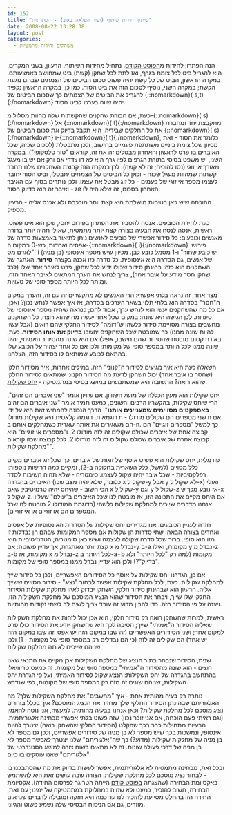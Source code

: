 ```yaml
---
id: 152
title: "שיתוף חידות שיתוף (ועוד העלאה באוב) - הפתרונות"
date: 2008-08-22 13:28:38
layout: post
categories: 
  - משחקים וחידות מתמטיות
---
```

הנה הפתרון לחידות מ<a href="http://www.gadial.net/?p=151">הפוסט הקודם</a>. נתחיל מחידות השיתוף. הרעיון, בשני המקרים, הוא להגריל ביט לכל צומת בגרף, ואז לתת לכל שחקן (קשת) ביט שמחושב באמצעותם. במקרה הראשון, הביט של כל קשת יהיה פשוט סכום הביטים של הצמתים שבהם נוגעת הקשת; במקרה השני, נוסיף לסכום הזה את ביט הסוד. כמו כן, במקרה הראשון נקפיד להגריל את הביטים של הצמתים כך שסכום הביטים של {::nomarkdown}\( s,t\){:/nomarkdown} יהיה שווה בערכו לביט הסוד.

כעת, אם חבורת שחקנים שהקשתות שלה מהוות מסלול מ-{::nomarkdown}\( s\){:/nomarkdown} אל {::nomarkdown}\( t\){:/nomarkdown} מתקבצת יחד ומחברת את כל החלקים שבידיה, היא תקבל בדיוק את סכום הביטים של {::nomarkdown}\( s\){:/nomarkdown} ו-{::nomarkdown}\( t\){:/nomarkdown}, כלומר את הסוד - זאת מכיוון שכל צומת ביניים משתתפת פעמיים בחישוב, ולכן מתבטלת (לסכום שכזה, שכל האיברים בו פרט לראשון והאחרון מבטלים זה את זה, קוראים "טור טלסקופי"). במקרה השני, יש משפט בסיסי בתורת הגרפים לפיו גרף הוא לא דו צדדי אם ורק אם יש בו מעגל מאורך אי זוגי (נסו להוכיח; זה לא קשה). לכן במקרה הזה קבוצת השחקנים שלנו תחבר קשתות שמהוות מעגל שכזה - וכאן כל הביטים של הצמתים יתבטלו, וביט הסוד יחובר לעצמו מספר אי זוגי של פעמים - כל זוג מבטל את עצמו, ולכן נותרים בסוף עם האיבר האחרון בסכום, זה שלא היה לו זוג - ואיבר זה הוא בדיוק הסוד.

ההוכחה שיש כאן בטיחות מושלמת היא קצת יותר מורכבת ולא אכנס אליה - הרעיון מספיק.

כעת לחידת הכובעים. אנסה להסביר את הפתרון בפירוט יחסי, שכן הוא אינו פשוט. ראשית, אנסה לנסח את הבעיה בצורה קצת יותר מתמטית, שאולי תהיה יותר ברורה מאנשים וכובעים: כל סידור אפשרי של כובעים לאנשים ניתן לתיאור באמצעות סדרה של אפסים ואחדות, כש-0 במקום ה-{::nomarkdown}\( i\){:/nomarkdown} פירושו "לאדם מס' i יש כובע שחור" ו-1 מסמל כובע לבן. מכיוון שיש מספר אינסופי (בן מניה) של אנשים, גם הסדרה היא אינסופית. כל סדרה כזו אכנה בקצרה <strong>סידור</strong>. האתגר של השחקנים הוא כזה: בהינתן סידור שכולו ידוע לכל שחקן, פרט לאיבר אחד שלו (לכל שחקן חסר מידע על איבר אחר), צריך לנחש את הערך המתאים לאיבר האחד הזה, ומותר לכל היותר מספר סופי של טעויות.

מצד אחד, זה נראה בלתי אפשרי: הרי האנשים לא מתקשרים זה עם זה, והערך במקום ה"חסר" בסדרה הוא בלתי תלוי בשאר הערכים בסדרה, אז איך אפשר לנחש נכון? ואכן, אם כל מה שהשחקנים יעשו הוא לנחש ערך, אבוד להם; כנראה שיהיה מספר אינסופי של טעויות. לכן הגישה היא שונה: במקום שכל אחד יעשה מה שהוא רוצה, כל השחקנים מחשבים בצורה מסויימת סידור כלשהו ש"דומה" לסידור החלקי שהם רואים (אבל עשוי להיות שונה ממנו) כך שמובטח שכל השחקנים יחשבו <strong>בדיוק את אותו הסידור</strong>. כעת, באורח קסום מובטח שהסידור שהם חישבו, אפילו אם היא שונה מהסידור האמיתי, יהיה שונה ממנו לכל היותר במספר סופי של מקומות; ולכן אם כל אחד יצהיר על הכובע שלו בהתאם לכובע שמותאם לו בסידור הזה, הצלחנו.

השאלה כעת היא איך מגיעים לסידור ה"קנוני" הזה. במילים אחרות, איך מסידור חלקי (שחסר בו איבר אחד) יכול השחקן לדעת מה הסידור הקנוני שמתאים לסידור החלקי שהוא רואה? התשובה היא שמשתמשים במושג בסיסי במתמטיקה - <a href="http://he.wikipedia.org/wiki/%D7%99%D7%97%D7%A1_%D7%A9%D7%A7%D7%99%D7%9C%D7%95%D7%AA">יחס שקילות</a>.

יחס שקילות הוא מעין הכללה של מושג השוויון. אם שוויון אומר "שני איברים הם זהים", הרי שיחס שקילות, בהקשריו הרבים והשונים, כמעט תמיד אומר "שני איברים הם זהים <strong>באספקטים מסויימים שמעניינים אותנו</strong>". הדרך הנכונה להמחיש זאת היא על ידי דוגמאות. דוגמה קלאסית היא שקילות מודולו n - שני מספרים הם שקולים מודולו n אם הם משאירים את אותה שארית כשמחלקים אותם ב-n. כך למשל "מספרים זוגיים" הם קבוצה אחת של איברים שכולם שקולים זה לזה מודולו 2, ו"מספרים אי זוגיים" היא קבוצה אחרת של איברים שכולם שקולים זה לזה מודולו 2. לכל קבוצה שכזו קוראים "מחלקת שקילות".

פורמלית, יחס שקילות הוא פשוט אוסף של זוגות של איברים, כך שכל זוג איברים מקיים כלל מסויים (למשל, כלל השארית בחלוקה ב-2), ומקיים כמה דרישות נוספות: רפלקסיביות - שכל איבר יהיה שקול לעצמו. סימטריה - שלא תהיה חשיבות לסדר האיברים בהגדרה (כלומר, שלא יהיה מצב שבו x שקול ל-y אבל y לא שקול ל-x) ואולי הכי חשוב - שהיחס יהיה טרנזיטיבי; שאם x שקול ל-y וגם y שקול ל-z אז נובע מכך ש-x שקול ל-z. אם היחס מקיים את התכונה הזו, אז מובטח לנו שכל האיברים ב"עולם" שעליו אנחנו מדברים שייכים למחלקת שקילות כלשהי (בדוגמת המודולו 2 מובטח לנו שכל המספרים הם או זוגיים או אי זוגיים).

חזרה לעניין הכובעים. אנו מגדירים יחס שקילות על הסדרות האינסופיות של אפסים ואחדים בצורה הבאה: שתי סדרות הן שקולות אם מספר המקומות שבהם הן נבדלות זו מזו הוא סופי. ברור שכל סדרה שקולה לעצמה ושיש כאן סימטריה; הטרנזיטיביות היא קצת יותר מאתגרת, אך עדיין פשוטה: אם x נבדל מ-y ב-a מקומות, ואילו y נבדל מ-z ב-b מקומות, אז x נבדל מ-z לכל היותר ב-a+b מקומות (למה רק "לכל היותר" ולא "בדיוק"?) ולכן הוא עדיין נבדל ממנו במספר סופי של מקומות.

אם כן, הגדרנו יחס שקילות על אוסף כל הסידורים האפשריים, ולכן כל סידור שייך למחלקת שקילות. כעת, לכל מחלקת שקילות אפשר לבחור "נציג" - סידור מסויים ששייך אליה. הרעיון הוא שבהינתן סידור חלקי, השחקן יבדוק לאיזו מחלקת שקילות הסידור החלקי שלו שייך, ויבחר את הסידור שהוא הנציג המוסכם של מחלקת השקילות הזו, ויענה על פי הסידור הזה. כדי להבין מדוע זה עובד צריך לשים לב לשתי נקודות מהותיות.

ראשית, למרות שהשחקן רואה רק סידור חלקי, הוא אכן יכול לזהות את מחלקת השקילות שאליה הסידור ה"אמיתי" שייך; הסיבה לכך היא שהשחקן יודע את הסידור כולו פרט למקום אחד; ושני הסידורים האפשריים (זה שבו במקום הזה יש אפס וזה שבו במקום הזה יש אחד) הם שקולים זה לזה (כי הם נבדלים רק במספר סופי של מקומות - 1) ולכן שניהם שייכים לאותה מחלקת שקילות.

שנית, הסידור שנבחר בתור הנציג של מחלקת השקילות אכן מקיים את התנאי שאנו רוצים - הוא שונה מהסידור ה"אמיתי" במספר סופי של מקומות. זה כמעט טריוויאלי בהתחשב בהגדרה של יחס השקילות: הנציג שקול לסידור האמיתי, ועל פי הגדרת יחס השקילות, שניהם שונים זה מזה רק במספר סופי של מקומות, כפי שנדרש.

נותרה רק בעיה מהותית אחת - איך "מחשבים" את מחלקת השקילות שלך? מה האלגוריתם שבהינתן הסידור החלקי שלך מחזיר את הנציג המוסכם? איך בכלל בוחרים נציג מוסכם לכל מחלקת שקילות? וכאן אנחנו בבעיה מהותית. למעשה, אני נוטה להאמין (וגם ראיתי פעם הוכחה, אם אני זוכר נכון) שזה פשוט בלתי אפשרי מבחינה אלגוריתמית. הבעיות מתחילות כבר בכך שהקלט (הסידור החלקי שהשחקן רואה) יצטרך להיות אינסופי, ונמשכות בכך שיש מספר לא בן מניה של סידורים אפשריים, ולכן גם מספר לא בן מניה של מחלקות שקילות (מדוע?) כך שה"אלגוריתם" שלנו יצטרך לאפשר מספר לא בן מניה של דרכי פעולה שונות. זה לא מתאים בשום צורה למושג הסטנדרטי של "אלגוריתם" שאנו עוסקים בו כיום.

ובכל זאת, מבחינה מתמטית לא אלגוריתמית, אפשר לעשות בדיוק את מה שהסתבכנו בו - לבחור נציג מוסכם לכל מחלקת שקילות. הצורה שבה עושים זאת היא להשתמש באקסיומת הבחירה (שהצגתה <a href="http://www.gadial.net/?p=37">בפוסט קודם</a> הייתה הטריגר לפרסום החידה). אקסיומת הבחירה, חשוב להזכיר, כמעט ולא שנויה במחלוקת במתמטיקה של ימינו; עם זאת, החידה הזו בהחלט מסייעת להזכיר לנו עד כמה היא חזקה ומובילה לדברים שנראים מוזרים, גם אם הניסוח הבסיסי שלה נשמע פשוט והגיוני.
